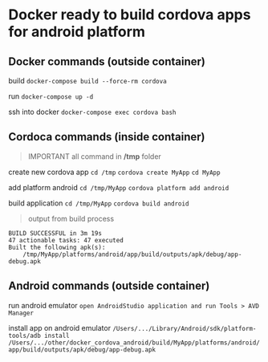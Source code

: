 # Docker ready to build cordova apps for android platform

## Docker commands (outside container)

build
`docker-compose build --force-rm cordova`

run
`docker-compose up -d`

ssh into docker
`docker-compose exec cordova bash`

## Cordoca commands (inside container)

> IMPORTANT all command in **/tmp** folder

create new cordova app
`cd /tmp`
`cordova create MyApp`
`cd MyApp`

add platform android
`cd /tmp/MyApp`
`cordova platform add android`

build application
`cd /tmp/MyApp`
`cordova build android`

> output from build process

```
BUILD SUCCESSFUL in 3m 19s
47 actionable tasks: 47 executed
Built the following apk(s):
	/tmp/MyApp/platforms/android/app/build/outputs/apk/debug/app-debug.apk
```

## Android commands (outside container)

run android emulator
`open AndroidStudio application and run Tools > AVD Manager`

install app on android emulator
`/Users/.../Library/Android/sdk/platform-tools/adb install /Users/.../other/docker_cordova_android/build/MyApp/platforms/android/app/build/outputs/apk/debug/app-debug.apk`

